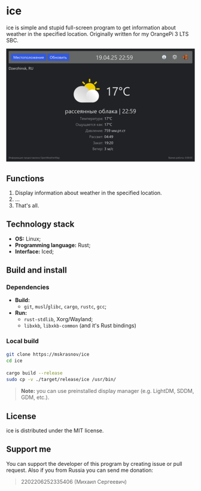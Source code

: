 # ice

ice is simple and stupid full-screen program to get information about weather in the specified location. Originally written for my OrangePi 3 LTS SBC.

<img src="assets/ice.png" width="800"></img>

## Functions

1. Display information about weather in the specified location.
2. ...
3. That's all.

## Technology stack

- **OS:** Linux;
- **Programming language:** Rust;
- **Interface:** Iced;

## Build and install

### Dependencies

- **Build:**
  - `git`, `musl`/`glibc`, `cargo`, `rustc`, `gcc`;
- **Run:**
  - `rust-stdlib`, Xorg/Wayland;
  - `libxkb`, `libxkb-common` (and it's Rust bindings)

### Local build

```bash
git clone https://mskrasnov/ice
cd ice

cargo build --release
sudo cp -v ./target/release/ice /usr/bin/
```

> **Note:** you can use preinstalled display manager (e.g. LightDM, SDDM, GDM, etc.).

## License

ice is distributed under the MIT license.

## Support me

You can support the developer of this program by creating issue or pull request. Also if you from Russia you can send me donation:

> 2202206252335406 (Михаил Сергеевич)
